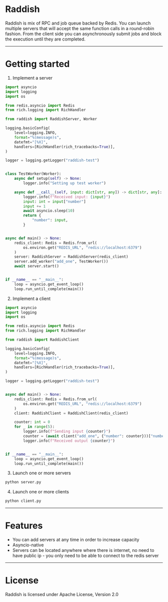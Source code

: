 # Raddish

Raddish is mix of RPC and job queue backed by Redis. You can launch multiple servers that will accept the same function calls in a round-robin fashion. From the client side you can asynchronously submit jobs and block the execution until they are completed.

---
# Getting started

1. Implement a server
```python
import asyncio
import logging
import os

from redis.asyncio import Redis
from rich.logging import RichHandler

from raddish import RaddishServer, Worker

logging.basicConfig(
    level=logging.INFO,
    format="%(message)s",
    datefmt="[%X]",
    handlers=[RichHandler(rich_tracebacks=True)],
)

logger = logging.getLogger("raddish-test")


class TestWorker(Worker):
    async def setup(self) -> None:
        logger.info("Setting up test worker")

    async def __call__(self, input: dict[str, any]) -> dict[str, any]:
        logger.info(f"Received input: {input}")
        input: int = input["number"]
        input += 1
        await asyncio.sleep(10)
        return {
            "number": input,
        }


async def main() -> None:
    redis_client: Redis = Redis.from_url(
        os.environ.get("REDIS_URL", "redis://localhost:6379")
    )
    server: RaddishServer = RaddishServer(redis_client)
    server.add_worker("add_one", TestWorker())
    await server.start()


if __name__ == "__main__":
    loop = asyncio.get_event_loop()
    loop.run_until_complete(main())

```

2. Implement a client
```python
import asyncio
import logging
import os

from redis.asyncio import Redis
from rich.logging import RichHandler

from raddish import RaddishClient

logging.basicConfig(
    level=logging.INFO,
    format="%(message)s",
    datefmt="[%X]",
    handlers=[RichHandler(rich_tracebacks=True)],
)

logger = logging.getLogger("raddish-test")


async def main() -> None:
    redis_client: Redis = Redis.from_url(
        os.environ.get("REDIS_URL", "redis://localhost:6379")
    )
    client: RaddishClient = RaddishClient(redis_client)

    counter: int = 0
    for _ in range(5):
        logger.info(f"Sending input {counter}")
        counter = (await client("add_one", {"number": counter}))["number"]
        logger.info(f"Received output {counter}")


if __name__ == "__main__":
    loop = asyncio.get_event_loop()
    loop.run_until_complete(main())

```

3. Launch one or more servers
```bash
python server.py
```

4. Launch one or more clients
```bash
python client.py
```

---
# Features

* You can add servers at any time in order to increase capacity
* Asyncio-native
* Servers can be located anywhere where there is internet, no need to have public ip - you only need to be able to connect to the redis server


---
# License

Raddish is licensed under Apache License, Version 2.0